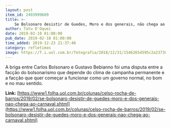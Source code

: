 ```yaml
---
layout: post
item_id: 2493999689
title: >-
    Se Bolsonaro desistir de Guedes, Moro e dos generais, não chega ao Carnaval
author: Tatu D'Oquei
date: 2019-02-18 01:00:00
pub_date: 2019-02-18 01:00:00
time_added: 2019-12-23 21:37:46
category: refletimos
image: https://f.i.uol.com.br/fotografia/2018/12/31/15462654595c2a237301f5c_1546265459_3x2_md.jpg
---
```


A briga entre Carlos Bolsonaro e Gustavo Bebianno foi uma disputa entre a facção do bolsonarismo que depende do clima de campanha permanente e a facção que quer começar a funcionar como um governo normal, no bom e no mau sentido.

**Link:** [https://www1.folha.uol.com.br/colunas/celso-rocha-de-barros/2019/02/se-bolsonaro-desistir-de-guedes-moro-e-dos-generais-nao-chega-ao-carnaval.shtml](https://www1.folha.uol.com.br/colunas/celso-rocha-de-barros/2019/02/se-bolsonaro-desistir-de-guedes-moro-e-dos-generais-nao-chega-ao-carnaval.shtml)

